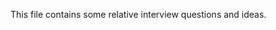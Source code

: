 This file contains some relative interview questions and ideas.
 
       
    
  
         
    
              
            
                       
                     
 
 
            
 
 
